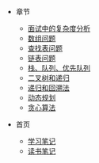 * 章节
  * [面试中的复杂度分析](01-面试中的复杂度分析.md)
  * [数组问题](02-数组问题.md)
  * [查找表问题](03-查找表问题.md)
  * [链表问题](04-链表问题.md)
  * [栈、队列、优先队列](05-栈、队列、优先队列.md)
  * [二叉树和递归](06-二叉树和递归.md)
  * [递归和回溯法](07-递归和回溯法.md)
  * [动态规划](08-动态规划.md)
  * [贪心算法](09-贪心算法.md)

* 首页
  * [学习笔记](#/?id=学习笔记)
  * [读书笔记](#/?id=读书笔记)